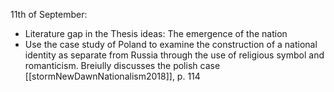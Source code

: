 11th of September: 
+ Literature gap in the
Thesis ideas: 
The emergence of the nation
+ Use the case study of Poland to examine the construction of a national identity as separate from Russia through the use of religious symbol and romanticism. Breiully discusses the polish case [[stormNewDawnNationalism2018]], p. 114